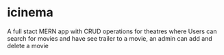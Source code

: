 # icinema
A full stact MERN app with CRUD operations for theatres where Users can search for movies and have see trailer  to a movie, an admin can add and delete a movie
